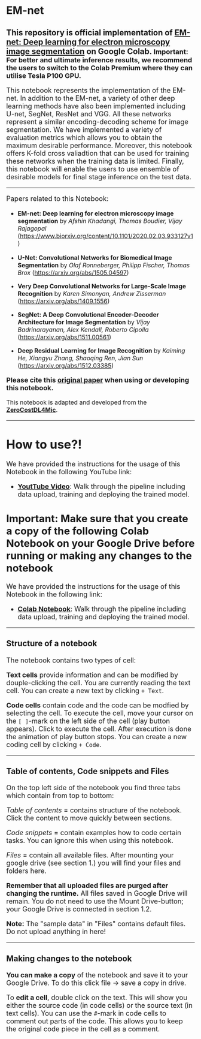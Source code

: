 # EM-net
This repository is official implementation of [**EM-net: Deep learning for electron microscopy image segmentation**](https://www.biorxiv.org/content/10.1101/2020.02.03.933127v1) on Google Colab.
<font size = 4>**Important:** For better and ultimate inference results, we recommend the users to switch to the Colab Premium where they can utilise Tesla P100 GPU.
---

<font size = 4>This notebook represents the implementation of the EM-net. In addition to the EM-net, a variety of other deep learning methods have also been implemented including U-net, SegNet, ResNet and VGG. All these networks represent a similar encoding-decoding scheme for image segmentation. We have implemented a variety of evaluation metrics which allows you to obtain the maximum desirable performance. Moreover, this notebook offers K-fold cross valiadtion that can be used for training these networks when the training data is limited. Finally, this notebook will enable the users to use ensemble of desirable models for final stage inference on the test data.



---

<font size = 4>Papers related to this Notebook: 

- <font size = 3>**EM-net: Deep learning for electron microscopy image segmentation** by *Afshin Khadangi, Thomas Boudier, Vijay Rajagopal*  (https://www.biorxiv.org/content/10.1101/2020.02.03.933127v1)

- <font size = 3>**U-Net: Convolutional Networks for Biomedical Image Segmentation** by *Olaf Ronneberger, Philipp Fischer, Thomas Brox*  (https://arxiv.org/abs/1505.04597)

- <font size = 3>**Very Deep Convolutional Networks for Large-Scale Image Recognition** by *Karen Simonyan, Andrew Zisserman*  (https://arxiv.org/abs/1409.1556)

- <font size = 3>**SegNet: A Deep Convolutional Encoder-Decoder Architecture for Image Segmentation** by *Vijay Badrinarayanan, Alex Kendall, Roberto Cipolla*  (https://arxiv.org/abs/1511.00561)

- <font size = 3>**Deep Residual Learning for Image Recognition** by *Kaiming He, Xiangyu Zhang, Shaoqing Ren, Jian Sun*  (https://arxiv.org/abs/1512.03385)

<font size = 4>**Please cite this [**original paper**](https://www.biorxiv.org/content/10.1101/2020.02.03.933127v1) when using or developing this notebook.** 

<font size = 3> This notebook is adapted and developed from the [**ZeroCostDL4Mic**](https://github.com/HenriquesLab/ZeroCostDL4Mic).

---

# **How to use?!**
<font size = 4>We have provided the instructions for the usage of this Notebook in the following YouTube link:
  - [**YoutTube Video**](https://youtu.be/KOCPEzsrPzw): Walk through the pipeline including data upload, training and deploying the trained model.

**Important: Make sure that you create a copy of the following Colab Notebook on your Google Drive before running or making any changes to the notebook**
---

<font size = 4>We have provided the instructions for the usage of this Notebook in the following link:
  - [**Colab Notebook**](https://colab.research.google.com/github/akhadangi/EM-net/blob/master/EM_net.ipynb): Walk through the pipeline including data upload, training and deploying the trained model.


---
### **Structure of a notebook**

<font size = 4>The notebook contains two types of cell:  

<font size = 4>**Text cells** provide information and can be modified by douple-clicking the cell. You are currently reading the text cell. You can create a new text by clicking `+ Text`.

<font size = 4>**Code cells** contain code and the code can be modfied by selecting the cell. To execute the cell, move your cursor on the `[ ]`-mark on the left side of the cell (play button appears). Click to execute the cell. After execution is done the animation of play button stops. You can create a new coding cell by clicking `+ Code`.

---
### **Table of contents, Code snippets** and **Files**

<font size = 4>On the top left side of the notebook you find three tabs which contain from top to bottom:

<font size = 4>*Table of contents* = contains structure of the notebook. Click the content to move quickly between sections.

<font size = 4>*Code snippets* = contain examples how to code certain tasks. You can ignore this when using this notebook.

<font size = 4>*Files* = contain all available files. After mounting your google drive (see section 1.) you will find your files and folders here. 

<font size = 4>**Remember that all uploaded files are purged after changing the runtime.** All files saved in Google Drive will remain. You do not need to use the Mount Drive-button; your Google Drive is connected in section 1.2.

<font size = 4>**Note:** The "sample data" in "Files" contains default files. Do not upload anything in here!

---
### **Making changes to the notebook**

<font size = 4>**You can make a copy** of the notebook and save it to your Google Drive. To do this click file -> save a copy in drive.

<font size = 4>To **edit a cell**, double click on the text. This will show you either the source code (in code cells) or the source text (in text cells).
You can use the `#`-mark in code cells to comment out parts of the code. This allows you to keep the original code piece in the cell as a comment.
